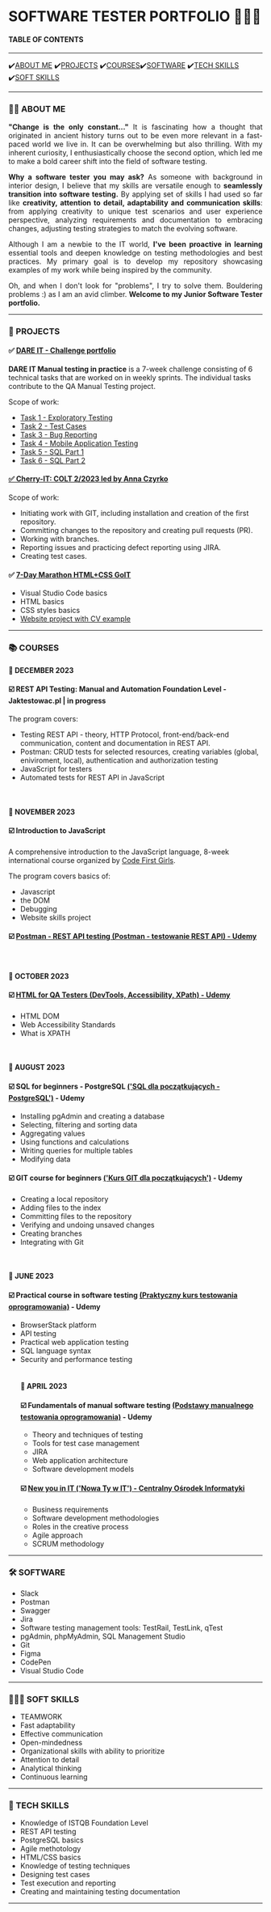 # SOFTWARE TESTER PORTFOLIO 👩🏻‍💻

<h4>TABLE OF CONTENTS</h4>

<hr>
✔️<a href="#about">ABOUT ME</a> ✔️<a href="#projects">PROJECTS</a> ✔️<a href="#courses">COURSES</a>✔️<a href="#software">SOFTWARE</a> ✔️<a href="#techskills">TECH SKILLS</a> ✔️<a href="#softskills">SOFT SKILLS</a>
<hr>

<section>
<h3 id="about">👋🏻 ABOUT ME</h3>

<p align="justify"><b>"Change is the only constant..."</b> It is fascinating how a thought that originated in ancient history turns out to be even more relevant in a fast-paced world we live in. It can be overwhelming but also thrilling. With my inherent curiosity, I enthusiastically choose the second option, which led me to make a bold career shift into the field of software testing.</p>

<p align="justify"><b>Why a software tester you may ask?</b> As someone with background in interior design, I believe that my skills are versatile enough to <b>seamlessly transition into software testing.</b> 
By applying set of skills I had used so far like <b>creativity, attention to detail, adaptability and communication skills</b>: from applying creativity to unique test scenarios and user experience perspective, analyzing requirements and documentation to embracing changes, adjusting testing strategies to match the evolving software.</p>

<p align="justify">Although I am a newbie to the IT world, <b>I've been proactive in learning</b> essential tools and deepen knowledge on testing methodologies and best practices. My primary goal is to develop my repository showcasing examples of my work while being inspired by the community.</p>

<p align="justify">Oh,  and when I don't look for "problems", I try to solve them. Bouldering problems :) as I am an avid climber. <b>Welcome to my Junior Software Tester portfolio.</b></p>
</section>

<hr>

<section>
<h3 id="projects">🎯 PROJECTS</h3>


<h4 <span>&#9989 <a href= "https://github.com/Katarzyna-SZ/challenge_portfolio_katarzyna"> DARE IT - Challenge portfolio </a> </span></h4>
<p><b>DARE IT Manual testing in practice</b> is a 7-week challenge consisting of 6 technical tasks that are worked on in weekly sprints. The individual tasks contribute to the QA Manual Testing project.</p>

<p>Scope of work:</p>
<ul>
   <li><a href="https://github.com/Katarzyna-SZ/challenge_portfolio_katarzyna/blob/main/TASK1.md">Task 1 - Exploratory Testing</a></li>
   <li><a href="https://github.com/Katarzyna-SZ/challenge_portfolio_katarzyna/blob/main/TASK2.md">Task 2 - Test Cases</li>
   <li><a href="https://github.com/Katarzyna-SZ/challenge_portfolio_katarzyna/blob/main/TASK3.md">Task 3 - Bug Reporting</li>
   <li><a href="https://github.com/Katarzyna-SZ/challenge_portfolio_katarzyna/blob/main/TASK4.md">Task 4 - Mobile Application Testing</li>
   <li><a href="https://github.com/Katarzyna-SZ/challenge_portfolio_katarzyna/blob/main/TASK5.md">Task 5 - SQL Part 1</li>
   <li><a href="https://github.com/Katarzyna-SZ/challenge_portfolio_katarzyna/blob/main/TASK6.md">Task 6 - SQL Part 2</li>
 </ul>

<h4 <span>&#9989 Cherry-IT: COLT 2/2023 led by <a href="https://www.linkedin.com/in/ania-czyrko-05933aa1/">Anna Czyrko</a></span></h4>
<p>Scope of work:</p>
<ul>
  <li>Initiating work with GIT, including installation and creation of the first repository.</li>
  <li>Committing changes to the repository and creating pull requests (PR).</li>
  <li>Working with branches.</li>
  <li>Reporting issues and practicing defect reporting using JIRA.</li>
  <li>Creating test cases.</li>
</ul>

<h4 <span>&#9989 <a href="https://m.goit.global/pl/?utm_source=google&utm_medium=cpc&utm_campaign=19908700535&utm_term=146264932926|652825193268||go-it&gad=1&gclid=CjwKCAjw9pGjBhB-EiwAa5jl3KnsR1nsyVDGSMKU0Rik7QbR2aWH7Dwb69fbmp7JSQsoSNztEpy_ghoCqsEQAvD_BwE">7-Day Marathon HTML+CSS GoIT</a></span></h4>
<ul>
<li>Visual Studio Code basics</li>
<li>HTML basics</li>
<li>CSS styles basics</li>
<li><a href="https://github.com/Katarzyna-SZ/Maraton_HTML_CSS_GoIT.git">Website project with CV example</a></li>
</ul>
</section>

<hr>

<h3 id="courses">📚 COURSES</h3>

 <section> 
  <h4>📅 DECEMBER 2023</h4>
  <h4>☑️ REST API Testing: Manual and Automation Foundation Level - Jaktestowac.pl  | in progress </h4>
    <p>The program covers:</p>
    <ul>
       <li>Testing REST API - theory, HTTP Protocol, front-end/back-end communication, content and documentation in REST API.</li>
       <li>Postman: CRUD tests for selected resources, creating variables (global, eniviroment, local), authentication and authorization testing </li>
       <li>JavaScript for testers</li>
       <li>Automated tests for REST API in JavaScript</li>
    </ul>
    
  <br>
  
  <h4>📅 NOVEMBER 2023</h4>
  <h4>☑️ Introduction to JavaScript </h4>
    <p>A comprehensive introduction to the JavaScript language, 8-week international course organized by <a href="https://codefirstgirls.com/">Code First Girls</a>. </p>
    <p>The program covers basics of:</p>
    <ul>
       <li>Javascript</li>
       <li>the DOM</li>
       <li>Debugging</li>
       <li>Website skills project</li>
    </ul>
    
  <h4>☑️ <a href="https://www.udemy.com/certificate/UC-91f306fd-43d7-4527-bcff-3da96f13e4a1/">Postman - REST API testing (Postman - testowanie REST API) - Udemy</a><span></span></h4>
  
  <br>  
  
  <h4>📅 OCTOBER 2023</h4>
  <h4>☑️ <a href="https://www.udemy.com/certificate/UC-73c38e44-9a04-46ec-8cb1-933559a434b9/?utm_campaign=email&utm_medium=email&utm_source=sendgrid.com">HTML for QA Testers (DevTools, Accessibility, XPath) - Udemy</a><span></span></h4>
     
   <ul>
    <li>HTML DOM</li>
    <li>Web Accessibility Standards</li>
    <li>What is XPATH</li>
  </ul>
  
  <br>  
  
  <h4>📅 AUGUST 2023</h4>
  <h4>☑️ SQL for beginners - PostgreSQL <a href="https://www.udemy.com/certificate/UC-adeb96c5-d9d9-4245-be78-82747af491f3/?utm_source=sendgrid.com&utm_medium=email&utm_campaign=email">('SQL dla początkujących - PostgreSQL')</a> - Udemy</span></h4>
  <ul>
    <li>Installing pgAdmin and creating a database</li>
    <li>Selecting, filtering and sorting data</li>
    <li>Aggregating values</li>
    <li>Using functions and calculations</li>
    <li>Writing queries for multiple tables</li>
    <li>Modifying data</li>
  </ul>

  <h4>☑️ GIT course for beginners <a href="https://www.udemy.com/certificate/UC-df602190-9d86-405c-94ce-3033af3af66e/?utm_source=sendgrid.com&utm_medium=email&utm_campaign=email"> ('Kurs GIT dla początkujących')</a> - Udemy</span></h4>
   <ul>
   <li>Creating a local repository</li>
   <li>Adding files to the index</li>
   <li>Committing files to the repository</li>
   <li>Verifying and undoing unsaved changes</li>
   <li>Creating branches</li>
   <li>Integrating with Git</li>
   </ul>   

  <br> 

  <h4>📅 JUNE 2023</h4>
  <h4>☑️ Practical course in software testing <a href="https://www.udemy.com/certificate/UC-0d768115-2bd7-44b9-b669-88ecf0c7ec7e/?utm_source=sendgrid.com&utm_medium=email&utm_campaign=email">(Praktyczny kurs testowania oprogramowania)</a> - Udemy</span></h4>
  <ul> 
    <li>BrowserStack platform</li>
    <li>API testing</li>
    <li>Practical web application testing</li>
    <li>SQL language syntax</li>
    <li>Security and performance testing</li>    

  <br> 

  <h4>📅 APRIL 2023</h4>
  <h4>☑️ Fundamentals of manual software testing <a href="https://www.udemy.com/certificate/UC-a5a15448-75a3-43b2-9007-f9082643c0be/?utm_campaign=email&utm_source=sendgrid.com&utm_medium=email">(Podstawy manualnego testowania oprogramowania)</a> - Udemy</span></h4>
  <ul>
  <li>Theory and techniques of testing</li>
  <li>Tools for test case management</li>
  <li>JIRA</li>
  <li>Web application architecture</li>
  <li>Software development models</li>
  </ul>
  
  <h4>☑️ <a href="https://www.nowaty.coi.gov.pl/">New you in IT ('Nowa Ty w IT') - Centralny Ośrodek Informatyki</a></span></h4>
  <ul>
  <li>Business requirements</li>
  <li>Software development methodologies</li>
  <li>Roles in the creative process</li>
  <li>Agile approach</li>
  <li>SCRUM methodology</li>
    </ul>
 </section>

<hr>

<section>
<h3 id="software">🛠️ SOFTWARE</h3>
  <ul>
  <li>Slack</li>
  <li>Postman</li>
  <li>Swagger</li>
  <li>Jira</li>
  <li>Software testing management tools: TestRail, TestLink, qTest</li>
  <li>pgAdmin, phpMyAdmin, SQL Management Studio</li>
  <li>Git</li>
  <li>Figma</li>
  <li>CodePen</li>
  <li>Visual Studio Code</li>
</section>

<hr>

<section>
<h3 id="softskills">🤝🧏🏻 SOFT SKILLS</h3>
<ul>
<li>TEAMWORK</li>
<li>Fast adaptability</li>
<li>Effective communication</li>
<li>Open-mindedness</li>
<li>Organizational skills with ability to prioritize</li>
<li>Attention to detail</li>
<li>Analytical thinking</li>
<li>Continuous learning</li> 
</ul>
</section>

<hr>

<section>
<h3 id="techskills">🚀 TECH SKILLS</h3>
<ul>
<li>Knowledge of ISTQB Foundation Level </li>
<li>REST API testing</li>
<li>PostgreSQL basics</li>
<li>Agile methotology</li>
<li>HTML/CSS basics</li>
<li>Knowledge of testing techniques</li>
<li>Designing test cases</li>
<li>Test execution and reporting</li>
<li>Creating and maintaining testing documentation</li>
</ul>
</section>

<hr>







